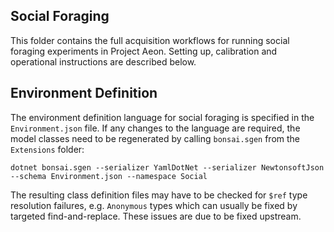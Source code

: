 ## Social Foraging

This folder contains the full acquisition workflows for running social foraging experiments in Project Aeon. Setting up, calibration and operational instructions are described below.

## Environment Definition

The environment definition language for social foraging is specified in the `Environment.json` file. If any changes to the language are required, the model classes need to be regenerated by calling `bonsai.sgen` from the `Extensions` folder:

```
dotnet bonsai.sgen --serializer YamlDotNet --serializer NewtonsoftJson --schema Environment.json --namespace Social
```

The resulting class definition files may have to be checked for `$ref` type resolution failures, e.g. `Anonymous` types which can usually be fixed by targeted find-and-replace. These issues are due to be fixed upstream.